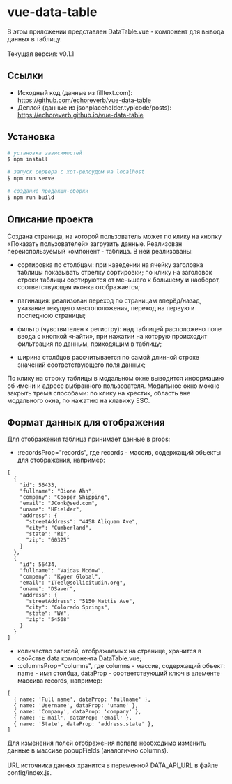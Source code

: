 # vue-data-table

В этом приложении представлен DataTable.vue - компонент для вывода данных в таблицу.
<br />
<br />
Текущая версия: v0.1.1

## Ссылки

- Исходный код (данные из filltext.com): https://github.com/echoreverb/vue-data-table
- Деплой (данные из jsonplaceholder.typicode/posts): https://echoreverb.github.io/vue-data-table

## Установка

```bash
# установка зависимостей
$ npm install

# запуск сервера с хот-релоудом на localhost
$ npm run serve

# создание продакшн-сборки
$ npm run build
```

## Описание проекта

Создана страница, на которой пользователь может по клику на кнопку «Показать пользователей» загрузить данные.
Реализован переиспользуемый компонент - таблица. В ней реализованы:

- сортировка по столбцам: при наведении на ячейку заголовка таблицы показывать стрелку сортировки; по клику на заголовок строки таблицы сортируются от меньшего к большему и наоборот, соответствующая иконка отображается;

- пагинация: реализован переход по страницам вперёд/назад, указание текущего местоположения, переход на первую и последнюю страницы;

- фильтр (чувствителен к регистру): над таблицей расположено поле ввода с кнопкой «найти», при нажатии на которую происходит фильтрация по данным, приходящим в таблицу;

- ширина столбцов рассчитывается по самой длинной строке значений соответствующего поля данных;

По клику на строку таблицы в модальном окне выводится информацию об имени и адресе выбранного пользователя. Модальное окно можно закрыть тремя способами: по клику на крестик, область вне модального окна, по нажатию на клавижу ESC.

## Формат данных для отображения

Для отображения таблица принимает данные в props:

- :recordsProp="records", где records - массив, содержащий объекты для отображения, например:

```
[
  {
    "id": 56433,
    "fullname": "Dione Ahn",
    "company": "Cooper Shipping",
    "email": "JConk@sed.com",
    "uname": "HFielder",
    "address": {
      "streetAddress": "4458 Aliquam Ave",
      "city": "Cumberland",
      "state": "RI",
      "zip": "60325"
    }
  },
  {
    "id": 56434,
    "fullname": "Vaidas Mcdow",
    "company": "Kyger Global",
    "email": "ITeel@sollicitudin.org",
    "uname": "DSaver",
    "address": {
      "streetAddress": "5150 Mattis Ave",
      "city": "Colorado Springs",
      "state": "WY",
      "zip": "54568"
    }
  }
]

```
- количество записей, отображаемых на странице, хранится в свойстве data компонента DataTable.vue;
- :columnsProp="columns", где columns - массив, содержащий объект: name - имя столбца, dataProp - соответствующий ключ в элементе массива records, например:
```
[
  { name: 'Full name', dataProp: 'fullname' },
  { name: 'Username', dataProp: 'uname' },
  { name: 'Company', dataProp: 'company' },
  { name: 'E-mail', dataProp: 'email' },
  { name: 'State', dataProp: 'address.state' },
]
```
Для изменения полей отображения попапа необходимо изменить данные в массиве popupFields (аналогично columns).
<br />
<br />
URL источника данных хранится в переменной DATA_API_URL в файле config/index.js.

